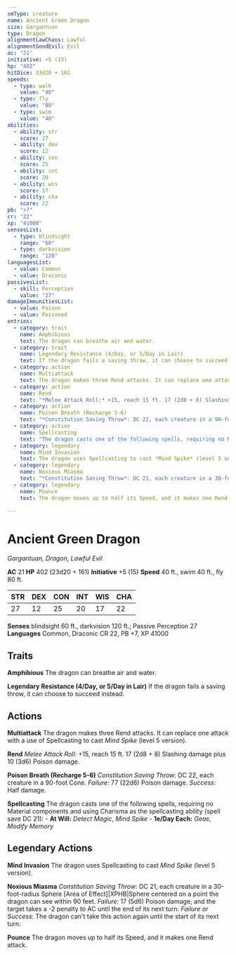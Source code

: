 ```yaml
---
smType: creature
name: Ancient Green Dragon
size: Gargantuan
type: Dragon
alignmentLawChaos: Lawful
alignmentGoodEvil: Evil
ac: "21"
initiative: +5 (15)
hp: "402"
hitDice: 23d20 + 161
speeds:
  - type: walk
    value: "40"
  - type: fly
    value: "80"
  - type: swim
    value: "40"
abilities:
  - ability: str
    score: 27
  - ability: dex
    score: 12
  - ability: con
    score: 25
  - ability: int
    score: 20
  - ability: wis
    score: 17
  - ability: cha
    score: 22
pb: "+7"
cr: "22"
xp: "41000"
sensesList:
  - type: blindsight
    range: "60"
  - type: darkvision
    range: "120"
languagesList:
  - value: Common
  - value: Draconic
passivesList:
  - skill: Perception
    value: "27"
damageImmunitiesList:
  - value: Poison
  - value: Poisoned
entries:
  - category: trait
    name: Amphibious
    text: The dragon can breathe air and water.
  - category: trait
    name: Legendary Resistance (4/Day, or 5/Day in Lair)
    text: If the dragon fails a saving throw, it can choose to succeed instead.
  - category: action
    name: Multiattack
    text: The dragon makes three Rend attacks. It can replace one attack with a use of Spellcasting to cast *Mind Spike* (level 5 version).
  - category: action
    name: Rend
    text: "*Melee Attack Roll:* +15, reach 15 ft. 17 (2d8 + 8) Slashing damage plus 10 (3d6) Poison damage."
  - category: action
    name: Poison Breath (Recharge 5-6)
    text: "*Constitution Saving Throw*: DC 22, each creature in a 90-foot Cone. *Failure:*  77 (22d6) Poison damage. *Success:*  Half damage."
  - category: action
    name: Spellcasting
    text: "The dragon casts one of the following spells, requiring no Material components and using Charisma as the spellcasting ability (spell save DC 21): - **At Will:** *Detect Magic*, *Mind Spike* - **1e/Day Each:** *Geas*, *Modify Memory*"
  - category: legendary
    name: Mind Invasion
    text: The dragon uses Spellcasting to cast *Mind Spike* (level 5 version).
  - category: legendary
    name: Noxious Miasma
    text: "*Constitution Saving Throw*: DC 21, each creature in a 30-foot-radius Sphere [Area of Effect]|XPHB|Sphere centered on a point the dragon can see within 90 feet. *Failure:*  17 (5d6) Poison damage, and the target takes a -2 penalty to AC until the end of its next turn. *Failure or Success*:  The dragon can't take this action again until the start of its next turn."
  - category: legendary
    name: Pounce
    text: The dragon moves up to half its Speed, and it makes one Rend attack.

---
```


# Ancient Green Dragon
*Gargantuan, Dragon, Lawful Evil*

**AC** 21
**HP** 402 (23d20 + 161)
**Initiative** +5 (15)
**Speed** 40 ft., swim 40 ft., fly 80 ft.

| STR | DEX | CON | INT | WIS | CHA |
| --- | --- | --- | --- | --- | --- |
| 27 | 12 | 25 | 20 | 17 | 22 |

**Senses** blindsight 60 ft., darkvision 120 ft.; Passive Perception 27
**Languages** Common, Draconic
CR 22, PB +7, XP 41000

## Traits

**Amphibious**
The dragon can breathe air and water.

**Legendary Resistance (4/Day, or 5/Day in Lair)**
If the dragon fails a saving throw, it can choose to succeed instead.

## Actions

**Multiattack**
The dragon makes three Rend attacks. It can replace one attack with a use of Spellcasting to cast *Mind Spike* (level 5 version).

**Rend**
*Melee Attack Roll:* +15, reach 15 ft. 17 (2d8 + 8) Slashing damage plus 10 (3d6) Poison damage.

**Poison Breath (Recharge 5-6)**
*Constitution Saving Throw*: DC 22, each creature in a 90-foot Cone. *Failure:*  77 (22d6) Poison damage. *Success:*  Half damage.

**Spellcasting**
The dragon casts one of the following spells, requiring no Material components and using Charisma as the spellcasting ability (spell save DC 21): - **At Will:** *Detect Magic*, *Mind Spike* - **1e/Day Each:** *Geas*, *Modify Memory*

## Legendary Actions

**Mind Invasion**
The dragon uses Spellcasting to cast *Mind Spike* (level 5 version).

**Noxious Miasma**
*Constitution Saving Throw*: DC 21, each creature in a 30-foot-radius Sphere [Area of Effect]|XPHB|Sphere centered on a point the dragon can see within 90 feet. *Failure:*  17 (5d6) Poison damage, and the target takes a -2 penalty to AC until the end of its next turn. *Failure or Success*:  The dragon can't take this action again until the start of its next turn.

**Pounce**
The dragon moves up to half its Speed, and it makes one Rend attack.
